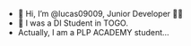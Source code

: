 - 👋 Hi, I’m @lucas09009, Junior Developer 👨‍💻
- 👀 I was a DI Student in TOGO. 
- Actually, I am a PLP ACADEMY student...

<!---
lucas09009/lucas09009 is a ✨ special ✨ repository because its `README.md` (this file) appears on your GitHub profile.
You can click the Preview link to take a look at your changes.
--->
